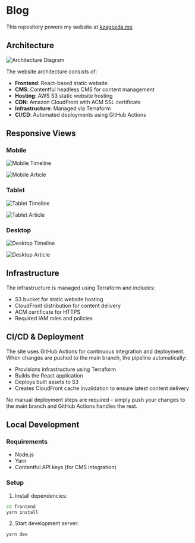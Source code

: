 # Blog

This repository powers my website at [kzagozda.me](https://kzagozda.me)

## Architecture

![Architecture Diagram](docs/images/architecture.png)

The website architecture consists of:

- **Frontend**: React-based static website
- **CMS**: Contentful headless CMS for content management
- **Hosting**: AWS S3 static website hosting
- **CDN**: Amazon CloudFront with ACM SSL certificate
- **Infrastructure**: Managed via Terraform
- **CI/CD**: Automated deployments using GitHub Actions

## Responsive Views

### Mobile

![Mobile Timeline](docs/images/mobile_timeline.png)

![Mobile Article](docs/images/mobile_article.png)

### Tablet

![Tablet Timeline](docs/images/tablet_timeline.png)

![Tablet Article](docs/images/tablet_article.png)

### Desktop

![Desktop Timeline](docs/images/desktop_timeline.png)

![Desktop Article](docs/images/desktop_article.png)

## Infrastructure

The infrastructure is managed using Terraform and includes:

- S3 bucket for static website hosting
- CloudFront distribution for content delivery
- ACM certificate for HTTPS
- Required IAM roles and policies

## CI/CD & Deployment

The site uses GitHub Actions for continuous integration and deployment. When changes are pushed to the main branch, the pipeline automatically:

- Provisions infrastructure using Terraform
- Builds the React application
- Deploys built assets to S3
- Creates CloudFront cache invalidation to ensure latest content delivery

No manual deployment steps are required - simply push your changes to the main branch and GitHub Actions handles the rest.

## Local Development

### Requirements

- Node.js
- Yarn
- Contentful API keys (for CMS integration)

### Setup

1. Install dependencies:

```bash
cd frontend
yarn install
```

2. Start development server:

```bash
yarn dev
```
